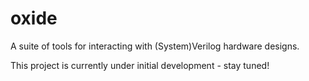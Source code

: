 # oxide
A suite of tools for interacting with (System)Verilog hardware designs.

This project is currently under initial development - stay tuned!
